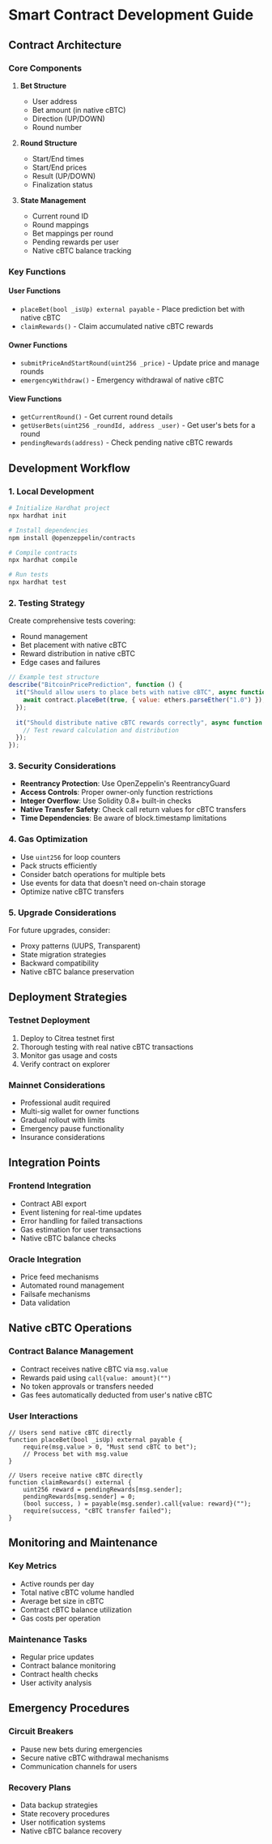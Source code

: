 
# Smart Contract Development Guide

## Contract Architecture

### Core Components

1. **Bet Structure**
   - User address
   - Bet amount (in native cBTC)
   - Direction (UP/DOWN)
   - Round number

2. **Round Structure**
   - Start/End times
   - Start/End prices
   - Result (UP/DOWN)
   - Finalization status

3. **State Management**
   - Current round ID
   - Round mappings
   - Bet mappings per round
   - Pending rewards per user
   - Native cBTC balance tracking

### Key Functions

#### User Functions
- `placeBet(bool _isUp) external payable` - Place prediction bet with native cBTC
- `claimRewards()` - Claim accumulated native cBTC rewards

#### Owner Functions
- `submitPriceAndStartRound(uint256 _price)` - Update price and manage rounds
- `emergencyWithdraw()` - Emergency withdrawal of native cBTC

#### View Functions
- `getCurrentRound()` - Get current round details
- `getUserBets(uint256 _roundId, address _user)` - Get user's bets for a round
- `pendingRewards(address)` - Check pending native cBTC rewards

## Development Workflow

### 1. Local Development

```bash
# Initialize Hardhat project
npx hardhat init

# Install dependencies
npm install @openzeppelin/contracts

# Compile contracts
npx hardhat compile

# Run tests
npx hardhat test
```

### 2. Testing Strategy

Create comprehensive tests covering:
- Round management
- Bet placement with native cBTC
- Reward distribution in native cBTC
- Edge cases and failures

```javascript
// Example test structure
describe("BitcoinPricePrediction", function () {
  it("Should allow users to place bets with native cBTC", async function () {
    await contract.placeBet(true, { value: ethers.parseEther("1.0") });
  });
  
  it("Should distribute native cBTC rewards correctly", async function () {
    // Test reward calculation and distribution
  });
});
```

### 3. Security Considerations

- **Reentrancy Protection**: Use OpenZeppelin's ReentrancyGuard
- **Access Controls**: Proper owner-only function restrictions
- **Integer Overflow**: Use Solidity 0.8+ built-in checks
- **Native Transfer Safety**: Check call return values for cBTC transfers
- **Time Dependencies**: Be aware of block.timestamp limitations

### 4. Gas Optimization

- Use `uint256` for loop counters
- Pack structs efficiently
- Consider batch operations for multiple bets
- Use events for data that doesn't need on-chain storage
- Optimize native cBTC transfers

### 5. Upgrade Considerations

For future upgrades, consider:
- Proxy patterns (UUPS, Transparent)
- State migration strategies
- Backward compatibility
- Native cBTC balance preservation

## Deployment Strategies

### Testnet Deployment
1. Deploy to Citrea testnet first
2. Thorough testing with real native cBTC transactions
3. Monitor gas usage and costs
4. Verify contract on explorer

### Mainnet Considerations
- Professional audit required
- Multi-sig wallet for owner functions
- Gradual rollout with limits
- Emergency pause functionality
- Insurance considerations

## Integration Points

### Frontend Integration
- Contract ABI export
- Event listening for real-time updates
- Error handling for failed transactions
- Gas estimation for user transactions
- Native cBTC balance checks

### Oracle Integration
- Price feed mechanisms
- Automated round management
- Failsafe mechanisms
- Data validation

## Native cBTC Operations

### Contract Balance Management
- Contract receives native cBTC via `msg.value`
- Rewards paid using `call{value: amount}("")`
- No token approvals or transfers needed
- Gas fees automatically deducted from user's native cBTC

### User Interactions
```solidity
// Users send native cBTC directly
function placeBet(bool _isUp) external payable {
    require(msg.value > 0, "Must send cBTC to bet");
    // Process bet with msg.value
}

// Users receive native cBTC directly
function claimRewards() external {
    uint256 reward = pendingRewards[msg.sender];
    pendingRewards[msg.sender] = 0;
    (bool success, ) = payable(msg.sender).call{value: reward}("");
    require(success, "cBTC transfer failed");
}
```

## Monitoring and Maintenance

### Key Metrics
- Active rounds per day
- Total native cBTC volume handled
- Average bet size in cBTC
- Contract cBTC balance utilization
- Gas costs per operation

### Maintenance Tasks
- Regular price updates
- Contract balance monitoring
- Contract health checks
- User activity analysis

## Emergency Procedures

### Circuit Breakers
- Pause new bets during emergencies
- Secure native cBTC withdrawal mechanisms
- Communication channels for users

### Recovery Plans
- Data backup strategies
- State recovery procedures
- User notification systems
- Native cBTC balance recovery
